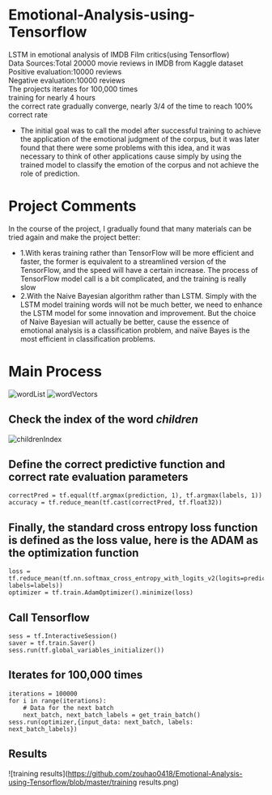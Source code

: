 # Emotional-Analysis-using-Tensorflow
LSTM in emotional analysis of IMDB Film critics(using Tensorflow)<br>
Data Sources:Total 20000 movie reviews in IMDB from Kaggle dataset<br>
Positive evaluation:10000 reviews<br>
Negative evaluation:10000 reviews<br>
The projects iterates for 100,000 times<br>
training for nearly 4 hours<br>
the correct rate gradually converge, nearly 3/4 of the time to reach 100% correct rate<br>
* The initial goal was to call the model after successful training to achieve the application of the emotional judgment of the corpus, but it was later found that there were some problems with this idea, and it was necessary to think of other applications cause simply by using the trained model to classify the emotion of the corpus and not achieve the role of prediction.<br>

# Project Comments
In the course of the project, I gradually found that many materials can be tried again and make the project better: <br>
* 1.With keras training rather than TensorFlow will be more efficient and faster, the former is equivalent to a streamlined version of the TensorFlow, and the speed will have a certain increase.
The process of TensorFlow model call is a bit complicated, and the training is really slow<br>
* 2.With the Naive Bayesian algorithm rather than LSTM. Simply with the LSTM model training words will not be much better, we need to enhance the LSTM model for some innovation and improvement.
But the choice of Naive Bayesian will actually be better, cause the essence of emotional analysis is a classification problem, and naïve Bayes is the most efficient in classification problems.

# Main Process
![wordList](https://github.com/zouhao0418/Emotional-Analysis-using-Tensorflow/blob/master/wordList.png)
![wordVectors](https://github.com/zouhao0418/Emotional-Analysis-using-Tensorflow/blob/master/wordVectors.png)<br>
## Check the index of the word ***children***<br>
![childrenIndex](https://github.com/zouhao0418/Emotional-Analysis-using-Tensorflow/blob/master/childrenIndex.png)<br>
## Define the correct predictive function and correct rate evaluation parameters<br>
```
correctPred = tf.equal(tf.argmax(prediction, 1), tf.argmax(labels, 1))
accuracy = tf.reduce_mean(tf.cast(correctPred, tf.float32))
```
## Finally, the standard cross entropy loss function is defined as the loss value, here is the ADAM as the optimization function<br>
```
loss = tf.reduce_mean(tf.nn.softmax_cross_entropy_with_logits_v2(logits=prediction, labels=labels))                           
optimizer = tf.train.AdamOptimizer().minimize(loss)
```
## Call Tensorflow
```
sess = tf.InteractiveSession()
saver = tf.train.Saver()
sess.run(tf.global_variables_initializer())

```
## Iterates for 100,000 times
```
iterations = 100000
for i in range(iterations):
    # Data for the next batch
    next_batch, next_batch_labels = get_train_batch()
sess.run(optimizer,{input_data: next_batch, labels: next_batch_labels})
```
## Results
![training results](https://github.com/zouhao0418/Emotional-Analysis-using-Tensorflow/blob/master/training results.png)
